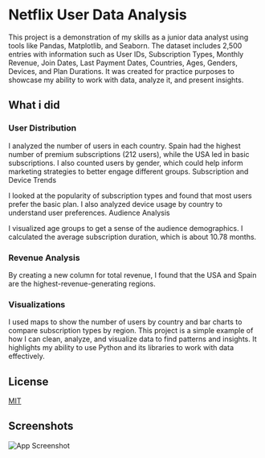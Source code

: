 # Netflix User Data Analysis


This project is a demonstration of my skills as a junior data analyst using tools like Pandas, Matplotlib, and Seaborn. The dataset includes 2,500 entries with information such as User IDs, Subscription Types, Monthly Revenue, Join Dates, Last Payment Dates, Countries, Ages, Genders, Devices, and Plan Durations. It was created for practice purposes to showcase my ability to work with data, analyze it, and present insights.

## What i did

### User Distribution

I analyzed the number of users in each country. Spain had the highest number of premium subscriptions (212 users), while the USA led in basic subscriptions.
I also counted users by gender, which could help inform marketing strategies to better engage different groups.
Subscription and Device Trends

I looked at the popularity of subscription types and found that most users prefer the basic plan.
I also analyzed device usage by country to understand user preferences.
Audience Analysis

I visualized age groups to get a sense of the audience demographics.
I calculated the average subscription duration, which is about 10.78 months.

### Revenue Analysis

By creating a new column for total revenue, I found that the USA and Spain are the highest-revenue-generating regions.
### Visualizations

I used maps to show the number of users by country and bar charts to compare subscription types by region.
This project is a simple example of how I can clean, analyze, and visualize data to find patterns and insights. It highlights my ability to use Python and its libraries to work with data effectively.

## License

[MIT](https://choosealicense.com/licenses/mit/)


## Screenshots

![App Screenshot]([[https://via.placeholder.com/468x300?text=App+Screenshot+Here](https://github.com/risyouss/Netflix-User-Data-Analysis/blob/main/net_vis/BarChart_Age_Counts.png)](https://github.com/risyouss/Netflix-User-Data-Analysis/blob/main/net_vis/BarChart_Age_Counts.png))
